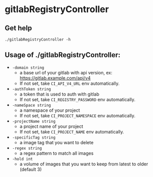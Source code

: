 # gitlabRegistryController
## Get help
`./gitlabRegistryController -h`
## Usage of ./gitlabRegistryController:
- `-domain string`
    - a base url of your gitlab with api version, ex: https://gitlab.example.com/api/v4
    - If not set, take `CI_API_V4_URL` env automatically.
- `-authToken string`
    - a token that is used to auth with gitlab
    - If not set, take `CI_REGISTRY_PASSWORD` env automatically.
- `-nameSpace string`
    - a namespace of your project
    - If not set, take `CI_PROJECT_NAMESPACE` env automatically.
- `-projectName string`
    - a project name of your project
    - If not set, take `CI_PROJECT_NAME` env automatically.
- `-specificTag string`
    - a image tag that you want to delete
- `-regex string`
    - a regex pattern to match all images
- `-hold int`
    - a volume of images that you want to keep from latest to older (default 3)